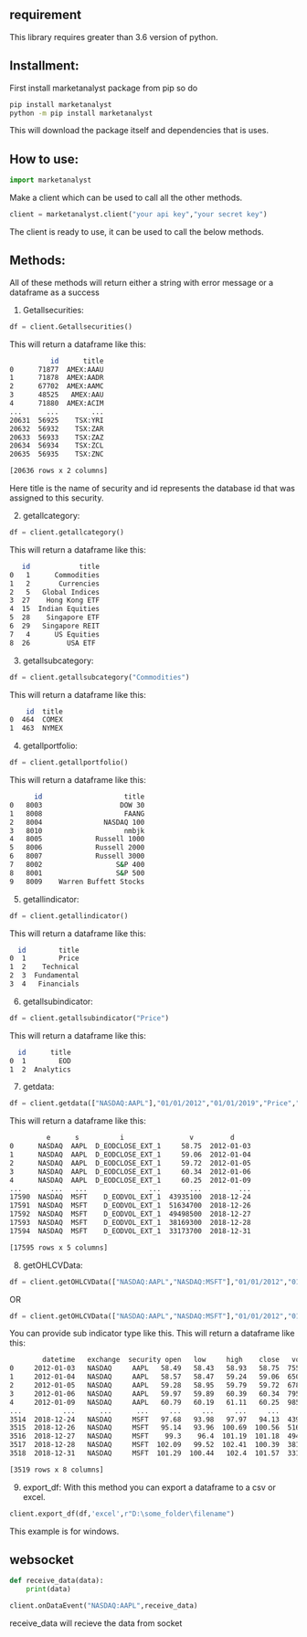 ## requirement

This library requires greater than 3.6 version of python.

## Installment:
First install marketanalyst package from pip so do
```bash
pip install marketanalyst
python -m pip install marketanalyst
```
This will download the package itself and dependencies that is uses.

## How to use:

```python
import marketanalyst
```
Make a client which can be used to call all the other methods.
```python
client = marketanalyst.client("your api key","your secret key")
```
The client is ready to use, it can be used to call the below methods.

## Methods:

All of these methods will return either a string with error message or a dataframe as a success
1) Getallsecurities:
```python
df = client.Getallsecurities()
```
This will return a dataframe like this:
```bash
          id      title
0      71877  AMEX:AAAU
1      71878  AMEX:AADR
2      67702  AMEX:AAMC
3      48525   AMEX:AAU
4      71880  AMEX:ACIM
...      ...        ...
20631  56925    TSX:YRI
20632  56932    TSX:ZAR
20633  56933    TSX:ZAZ
20634  56934    TSX:ZCL
20635  56935    TSX:ZNC

[20636 rows x 2 columns]
```

Here title is the name of security and id represents the database id that was assigned to this security.

2) getallcategory:
```python
df = client.getallcategory()
```
This will return a dataframe like this:
```bash
   id            title
0   1      Commodities
1   2       Currencies
2   5   Global Indices
3  27    Hong Kong ETF
4  15  Indian Equities
5  28    Singapore ETF
6  29   Singapore REIT
7   4      US Equities
8  26         USA ETF 
```
3) getallsubcategory:
```python
df = client.getallsubcategory("Commodities")
```
This will return a dataframe like this:
```bash
    id  title
0  464  COMEX
1  463  NYMEX
```
4) getallportfolio:
```python
df = client.getallportfolio()
```
This will return a dataframe like this:
```bash
      id                    title
0   8003                   DOW 30
1   8008                    FAANG
2   8004               NASDAQ 100
3   8010                    nmbjk
4   8005             Russell 1000
5   8006             Russell 2000
6   8007             Russell 3000
7   8002                  S&P 400
8   8001                  S&P 500
9   8009    Warren Buffett Stocks
```





5) getallindicator:
```python
df = client.getallindicator()
```
This will return a dataframe like this:

```bash
  id        title
0  1        Price
1  2    Technical
2  3  Fundamental
3  4   Financials
```

6) getallsubindicator:
```python
df = client.getallsubindicator("Price")
```
This will return a dataframe like this:
```bash
  id      title
0  1        EOD
1  2  Analytics
```

7) getdata:
```python
df = client.getdata(["NASDAQ:AAPL"],"01/01/2012","01/01/2019","Price","EOD")
```
This will return a dataframe like this:
```bash
         e      s          i                v         d
0      NASDAQ  AAPL  D_EODCLOSE_EXT_1     58.75  2012-01-03
1      NASDAQ  AAPL  D_EODCLOSE_EXT_1     59.06  2012-01-04
2      NASDAQ  AAPL  D_EODCLOSE_EXT_1     59.72  2012-01-05
3      NASDAQ  AAPL  D_EODCLOSE_EXT_1     60.34  2012-01-06
4      NASDAQ  AAPL  D_EODCLOSE_EXT_1     60.25  2012-01-09
...       ...   ...               ...       ...         ...
17590  NASDAQ  MSFT    D_EODVOL_EXT_1  43935100  2018-12-24
17591  NASDAQ  MSFT    D_EODVOL_EXT_1  51634700  2018-12-26
17592  NASDAQ  MSFT    D_EODVOL_EXT_1  49498500  2018-12-27
17593  NASDAQ  MSFT    D_EODVOL_EXT_1  38169300  2018-12-28
17594  NASDAQ  MSFT    D_EODVOL_EXT_1  33173700  2018-12-31

[17595 rows x 5 columns]
```

8) getOHLCVData:
```python
df = client.getOHLCVData(["NASDAQ:AAPL","NASDAQ:MSFT"],"01/01/2012","01/01/2019")
```
OR 
```python
df = client.getOHLCVData(["NASDAQ:AAPL","NASDAQ:MSFT"],"01/01/2012","01/01/2019","EOD")
```
You can provide sub indicator type like this.
This will return a dataframe like this:
```bash
        datetime   exchange  security open   low     high    close   volume
0     2012-01-03   NASDAQ     AAPL   58.49   58.43   58.93   58.75  75564699
1     2012-01-04   NASDAQ     AAPL   58.57   58.47   59.24   59.06  65061108
2     2012-01-05   NASDAQ     AAPL   59.28   58.95   59.79   59.72  67816805
3     2012-01-06   NASDAQ     AAPL   59.97   59.89   60.39   60.34  79596412
4     2012-01-09   NASDAQ     AAPL   60.79   60.19   61.11   60.25  98505792
...          ...      ...      ...     ...     ...     ...     ...       ...
3514  2018-12-24   NASDAQ     MSFT   97.68   93.98   97.97   94.13  43935100
3515  2018-12-26   NASDAQ     MSFT   95.14   93.96  100.69  100.56  51634700
3516  2018-12-27   NASDAQ     MSFT    99.3    96.4  101.19  101.18  49498500
3517  2018-12-28   NASDAQ     MSFT  102.09   99.52  102.41  100.39  38169300
3518  2018-12-31   NASDAQ     MSFT  101.29  100.44   102.4  101.57  33173700

[3519 rows x 8 columns]
```
9) export_df:
With this method you can export a dataframe to a csv or excel.
```python
client.export_df(df,'excel',r"D:\some_folder\filename")
```
This example is for windows.

## websocket 
```python
def receive_data(data):
    print(data)

client.onDataEvent("NASDAQ:AAPL",receive_data)
```
receive_data will recieve the data from socket
